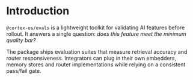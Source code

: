 # Introduction

`@cortex-os/evals` is a lightweight toolkit for validating AI features before rollout. It answers a single question: *does this feature meet the minimum quality bar?*

The package ships evaluation suites that measure retrieval accuracy and router responsiveness. Integrators can plug in their own embedders, memory stores and router implementations while relying on a consistent pass/fail gate.
